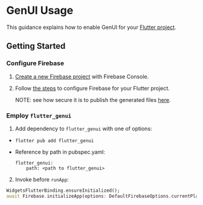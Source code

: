 # GenUI Usage

This guidance explains how to enable GenUI for your
[Flutter project](https://docs.flutter.dev/reference/create-new-app).

## Getting Started

### Configure Firebase

1. [Create a new Firebase project](https://support.google.com/appsheet/answer/10104995) with Firebase Console.

1. Follow [the steps](https://firebase.google.com/docs/flutter/setup)
to configure Firebase for your Flutter project.

    NOTE: see how secure it is to publish the generated files
    [here](https://firebase.google.com/docs/projects/learn-more#config-files-objects).

### Employ `flutter_genui`

1. Add dependency to `flutter_genui` with one of options:

  * `flutter pub add flutter_genui`

  * Reference by path in pubspec.yaml:

    ```
    flutter_genui:
        path: <path to flutter_genui>
    ```

2. Invoke before `runApp`:

  ```dart
  WidgetsFlutterBinding.ensureInitialized();
  await Firebase.initializeApp(options: DefaultFirebaseOptions.currentPlatform);
  ```


